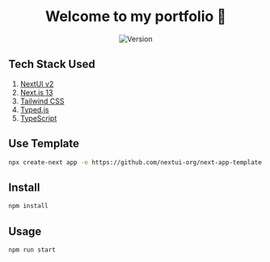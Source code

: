 <h1 align="center">Welcome to my portfolio 👋</h1>
<p align="center">
  <img alt="Version" src="https://img.shields.io/badge/version-0.0.1-blue.svg?cacheSeconds=2592000" />
</p>

## Tech Stack Used
<ol>
<li><a href="https://nextui.org/">NextUI v2</a>
<li><a href="https://nextjs.org/docs/getting-started">Next.js 13</a>
<li><a href="https://tailwindcss.com/">Tailwind CSS</a>
<li><a href="https://mattboldt.com/demos/typed-js/">Typed.js</a>
<li><a href="https://www.typescriptlang.org/">TypeScript</a>
</ol>

## Use Template

```sh
npx create-next app -e https://github.com/nextui-org/next-app-template
```

## Install

```sh
npm install
```

## Usage

```sh
npm run start
```
